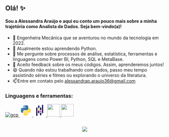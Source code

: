 ## Olá!  ✨

#### Sou a Alessandra Araújo e aqui eu conto um pouco mais sobre a minha trajetória como Analista de Dados. Seja bem-vindo(a)!

- 🔭 Engenheira Mecânica que se aventurou no mundo da tecnologia em 2022.
- 🌱 Atualmente estou aprendendo Python.
- 💬 Me pergunte sobre processos de análise, estatística, ferramentas e linguagens como Power BI, Python, SQL e MetaBase.
- 🤔 Aceito feedback sobre os meus códigos. Assim, aprenderemos juntos!
- 😄 Quando não estou trabalhando com dados, passo meu tempo assistindo séries e filmes ou explorando o universo da literatura.
- 📫Entre em contato pelo alessandrap.araujo36@gmail.com 

<h3 align="left">Linguagens e ferramentas:</h3>
</a> <a href="https://cloud.google.com" target="_blank" rel="noreferrer"> <img src="https://www.vectorlogo.zone/logos/google_cloud/google_cloud-icon.svg" alt="gcp" width="40" height="40"/> 
</a> <a href="https://www.python.org" target="_blank" rel="noreferrer"> <img src="https://raw.githubusercontent.com/devicons/devicon/master/icons/python/python-original.svg" alt="python" width="40" height="40"/>
</a> <a href="https://pandas.pydata.org/" target="_blank" rel="noreferrer"> <img src="https://raw.githubusercontent.com/devicons/devicon/2ae2a900d2f041da66e950e4d48052658d850630/icons/pandas/pandas-original.svg" alt="pandas" width="40" height="40"/> 
</a> <a href="https://www.microsoft.com" target="_blank" rel="noreferrer">  <img src="https://github.com/sempostma/office365-icons/blob/master/png/1024/excel.png"width="40" height=40"/>
</a> <a href="https://powerbi.microsoft.com" target="_blank" rel="noreferrer"> <img src="https://github.com/microsoft/PowerBI-Icons/blob/main/PNG/Power-BI.png"width="40" height=40"/>

##
<div align="center">
  <a href="https://github.com/alearauj">
  <img height="180em" src="https://github-readme-stats.vercel.app/api?username=alearauj&show_icons=true&theme=buefy&include_all_commits=true&count_private=true"/>
</a>
</div>

